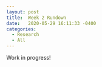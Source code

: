 ```yaml
---
layout: post
title:  Week 2 Rundown
date:   2020-05-29 16:11:33 -0400
categories:
  - Research
  - All
---
```

Work in progress!
